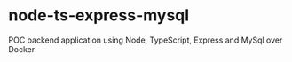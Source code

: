# node-ts-express-mysql
POC backend application using Node, TypeScript, Express and MySql over Docker

